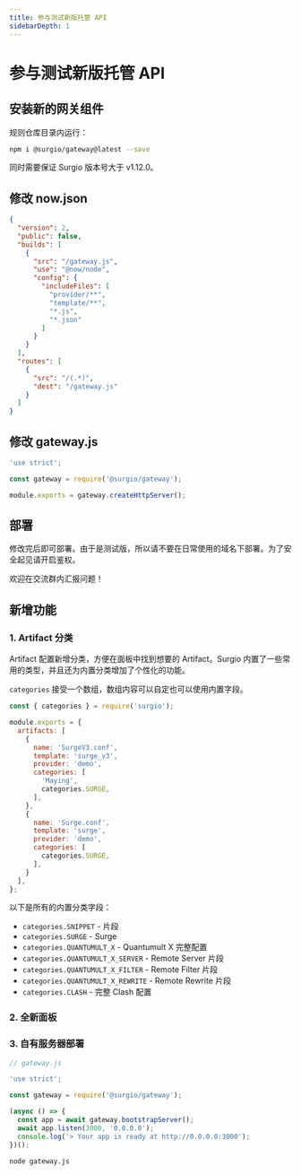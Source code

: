 ```yaml
---
title: 参与测试新版托管 API
sidebarDepth: 1
---
```


# 参与测试新版托管 API

## 安装新的网关组件

规则仓库目录内运行：

```bash
npm i @surgio/gateway@latest --save
```

同时需要保证 Surgio 版本号大于 v1.12.0。

## 修改 now.json

```json
{
  "version": 2,
  "public": false,
  "builds": [
    { 
      "src": "/gateway.js",
      "use": "@now/node",
      "config": {
        "includeFiles": [
          "provider/**",
          "template/**",
          "*.js",
          "*.json"
        ]
      }
    }
  ],
  "routes": [
    {
      "src": "/(.*)",
      "dest": "/gateway.js"
    }
  ]
}
```

## 修改 gateway.js

```js
'use strict';

const gateway = require('@surgio/gateway');

module.exports = gateway.createHttpServer();
```

## 部署

修改完后即可部署。由于是测试版，所以请不要在日常使用的域名下部署。为了安全起见请开启鉴权。

欢迎在交流群内汇报问题！

## 新增功能

### 1. Artifact 分类

Artifact 配置新增分类，方便在面板中找到想要的 Artifact。Surgio 内置了一些常用的类型，并且还为内置分类增加了个性化的功能。

`categories` 接受一个数组，数组内容可以自定也可以使用内置字段。

```js
const { categories } = require('surgio');

module.exports = {
  artifacts: [
    {
      name: 'SurgeV3.conf',
      template: 'surge_v3',
      provider: 'demo',
      categories: [
        'Maying',
        categories.SURGE,
      ],
    },
    {
      name: 'Surge.conf',
      template: 'surge',
      provider: 'demo',
      categories: [
        categories.SURGE,
      ],
    }
  ],
};
```

以下是所有的内置分类字段：

- `categories.SNIPPET` - 片段
- `categories.SURGE` - Surge
- `categories.QUANTUMULT_X` - Quantumult X 完整配置
- `categories.QUANTUMULT_X_SERVER` - Remote Server 片段
- `categories.QUANTUMULT_X_FILTER` - Remote Filter 片段
- `categories.QUANTUMULT_X_REWRITE` - Remote Rewrite 片段
- `categories.CLASH` - 完整 Clash 配置

### 2. 全新面板

### 3. 自有服务器部署

```js
// gateway.js

'use strict';

const gateway = require('@surgio/gateway');

(async () => {
  const app = await gateway.bootstrapServer();
  await app.listen(3000, '0.0.0.0');
  console.log('> Your app is ready at http://0.0.0.0:3000');
})();
```

```bash
node gateway.js
```
